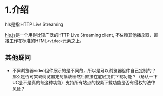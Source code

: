 # 1.介绍

hls是指 HTTP Live Streaming 

[hls.js](https://github.com/video-dev/hls.js/)是一个用得比较广泛的HTTP Live Streaming client, 不依赖其他播放器，直接工作在标准的HTML`<video>`元素之上。


## 其他疑问

* 不同浏览器video组件展示的是不同的，所以是可以浏览器组件自己定制的？那么是否可实现浏览器定制播放器然后直接在底层提供下载功能？（确认一下UC是不是真的有这种功能）支持所有站点的视频下载功能是否有侵权的法律风险？